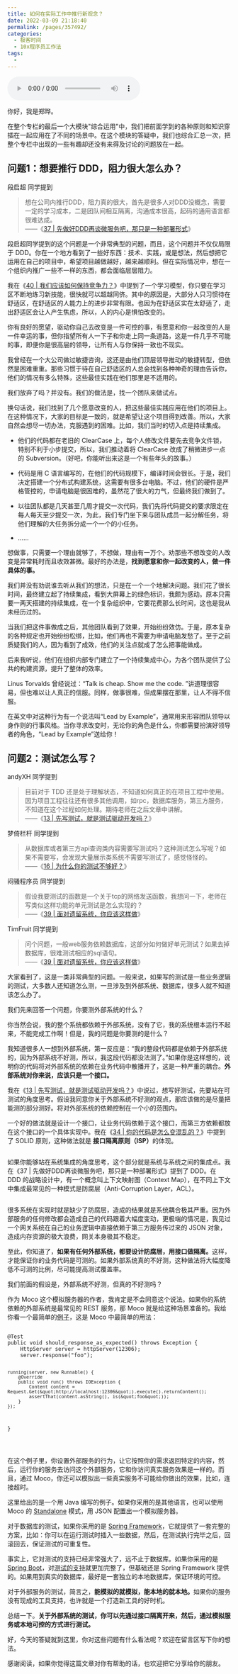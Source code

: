 ```yaml
---
title: 如何在实际工作中推行新观念？
date: 2022-03-09 21:18:40
permalink: /pages/357492/
categories:
  - 极客时间
  - 10x程序员工作法
tags:
  - 
---
```

<audio title="答疑解惑.如何在实际工作中推行新观念？" src="https://static001.geekbang.org/resource/audio/40/c0/40f03dd93abd997603b2e37aadb6e6c0.mp3" controls="controls"></audio> 
<p>你好，我是郑晔。</p><p>在整个专栏的最后一个大模块"综合运用"中，我们把前面学到的各种原则和知识穿插在一起应用在了不同的场景中。在这个模块的答疑中，我们也综合汇总一次，把整个专栏中出现的一些有趣却还没有来得及讨论的问题放在一起。</p><h2>问题1：想要推行 DDD，阻力很大怎么办？</h2><p><span class="orange">段启超</span> 同学提到</p><blockquote>
<p>想在公司内推行DDD，阻力真的很大，首先是很多人对DDD没概念，需要一定的学习成本，二是团队间相互隔离，沟通成本很高，起码的通用语言都很难达成。<br>
——《<a href="http://time.geekbang.org/column/article/89049">37 | 先做好DDD再谈微服务吧，那只是一种部署形式</a>》</p>
</blockquote><p>段启超同学提到的这个问题是一个非常典型的问题，而且，这个问题并不仅仅局限于 DDD。你在一个地方看到了一些好东西：技术、实践，或是想法，然后想把它运用在自己的项目中，希望项目越做越好，越来越顺利。但在实际情况中，想在一个组织内推广一些不一样的东西，都会面临层层阻力。</p><p>我在《<a href="http://time.geekbang.org/column/article/90864">40 | 我们应该如何保持竞争力？</a>》中提到了一个学习模型，你只要在学习区不断地练习新技能，很快就可以超越同侪。其中的原因是，大部分人只习惯待在舒适区，在舒适区的人能力上的进步非常有限。也因为在舒适区实在太舒适了，走出舒适区会让人产生焦虑，所以，人的内心是惧怕改变的。</p><!-- [[[read_end]]] --><p>你有良好的愿望，驱动你自己去改变是一件可控的事，有愿意和你一起改变的人是一件幸运的事，但你指望所有人一下子和你走上同一条道路，这是一件几乎不可能的事，即便你是很高层的领导，让所有人与你保持一致也不现实。</p><p>我曾经在一个大公司做过敏捷咨询，这还是由他们顶层领导推动的敏捷转型，但依然是困难重重。那些习惯于待在自己舒适区的人总会找到各种神奇的理由告诉你，他们的情况有多么特殊，这些最佳实践在他们那里是不适用的。</p><p>我们放弃了吗？并没有。我们的做法是，找一个团队来做试点。</p><p>换句话说，我们找到了几个愿意改变的人，把这些最佳实践应用在他们的项目上。在这种情况下，大家的目标是一致的，就是希望让这个项目得到改善。所以，大家自然会想尽一切办法，克服遇到的困难。比如，我们当时的切入点是持续集成。</p><ul>
<li>
<p>他们的代码都在老旧的 ClearCase 上，每个人修改文件要先去竞争文件锁，特别不利于小步提交，所以，我们推动着将 ClearCase 改成了稍微进步一点的 Subversion。（好吧，你能听出来这是一个有些年头的故事。）</p>
</li>
<li>
<p>代码是用 C 语言编写的，在他们的代码规模下，编译时间会很长。于是，我们决定搭建一个分布式构建系统，这需要有很多台电脑。不过，他们的硬件是严格管控的，申请电脑是很困难的，虽然花了很大的力气，但最终我们做到了。</p>
</li>
<li>
<p>以往团队都是几天甚至几周才提交一次代码，我们先将代码提交的要求限定在每人每天至少提交一次，为此，我们专门坐下来与团队成员一起分解任务，将他们理解的大任务拆分成一个一个的小任务。</p>
</li>
<li>
<p>……</p>
</li>
</ul><p>想做事，只需要一个理由就够了，不想做，理由有一万个。劝那些不想改变的人改变是异常耗时而且收效甚微。最好的办法是，<strong>找到愿意和你一起改变的人，做一件具体的事。</strong></p><p>我们并没有劝说谁去听从我们的想法，只是在一个一个地解决问题。我们花了很长时间，最终建立起了持续集成，看到大屏幕上的绿色标识，我颇为感动。原本只需要一两天搭建的持续集成，在一个复杂组织中，它要花费那么长时间，这也是我从未经历过的。</p><p>当我们把这件事做成之后，其他团队看到了效果，开始纷纷效仿。于是，原本复杂的各种规定也开始纷纷松绑，比如，他们再也不需要为申请电脑发愁了。至于之前质疑我们的人，因为看到了成效，他们的关注点就成了怎么把事能做成。</p><p>后来我听说，他们在组织内部专门建立了一个持续集成中心，为各个团队提供了公共的构建资源，提升了整体的效率。</p><p>Linus Torvalds 曾经说过：“Talk is cheap. Show me the code. ”讲道理很容易，但也难以让人真正的信服。同样，做事很难，但成果摆在那里，让人不得不信服。</p><p>在英文中对这种行为有一个说法叫“Lead by Example”，通常用来形容团队领导以身作则的行事风格。当你寻求改变时，无论你的角色是什么，你都需要扮演好领导者的角色，“Lead by Example”送给你！</p><h2>问题2：测试怎么写？</h2><p><span class="orange">andyXH</span>  同学提到</p><blockquote>
<p>目前对于 TDD 还是处于理解状态，不知道如何真正的在项目工程中使用。因为项目工程往往还有很多其他调用，如rpc，数据库服务，第三方服务，不知道在这个过程如何处理。期待老师在之后文章中讲解。<br>
——《<a href="http://time.geekbang.org/column/article/78104">13 | 先写测试，就是测试驱动开发吗？</a>》</p>
</blockquote><p><span class="orange">梦倚栏杆</span> 同学提到</p><blockquote>
<p>从数据库或者第三方api查询类内容需要写测试吗？这种测试怎么写呢？如果不需要写，会发现大量展示类系统不需要写测试了，感觉怪怪的。<br>
——《<a href="http://time.geekbang.org/column/article/79494">16 | 为什么你的测试不够好？</a>》</p>
</blockquote><p><span class="orange">闷骚程序员</span> 同学提到</p><blockquote>
<p>假设我要测试的函数是一个关于tcp的网络发送函数，我想问一下，老师在写类似这样功能的单元测试是怎么实现的？<br>
——《<a href="http://time.geekbang.org/column/article/90231">39 | 面对遗留系统，你应该这样做</a>》</p>
</blockquote><p><span class="orange">TimFruit</span> 同学提到</p><blockquote>
<p>问个问题，一般web服务依赖数据库，这部分如何做好单元测试？如果去掉数据库，很难测试相应的sql语句。<br>
——《<a href="http://time.geekbang.org/column/article/90231">39 | 面对遗留系统，你应该这样做</a>》</p>
</blockquote><p>大家看到了，这是一类非常典型的问题。一般来说，如果写的测试是一些业务逻辑的测试，大多数人还知道怎么测，一旦涉及到外部系统、数据库，很多人就不知道该怎么办了。</p><p>我们先来回答一个问题，你要测外部系统的什么？</p><p>你当然会说，我的整个系统都依赖于外部系统，没有了它，我的系统根本运行不起来，不能完成工作啊！但是，我的问题是你要测的是什么？</p><p>我知道很多人一想到外部系统，第一反应是：“我的整段代码都是依赖于外部系统的，因为外部系统不好测，所以，我这段代码都没法测了。”如果你是这样想的，说明你的代码将对外部系统的依赖在业务代码中散播开了，这是一种严重的耦合。<strong>外部系统对你来说，应该只是一个接口。</strong></p><p>我在《<a href="http://time.geekbang.org/column/article/78104">13 | 先写测试，就是测试驱动开发吗？</a>》中说过，想写好测试，先要站在可测试的角度思考。假设我同意你关于外部系统不好测的观点，那应该做的是尽量把能测的部分测好。将对外部系统的依赖控制在一个小的范围内。</p><p>一个好的做法就是设计一个接口，让业务代码依赖于这个接口，而第三方依赖都放在这个接口的一个具体实现中。我在《<a href="http://time.geekbang.org/column/article/87845">34 | 你的代码是怎么变混乱的？</a>》中提到了 SOLID 原则，这种做法就是 <strong>接口隔离原则（ISP）</strong>的体现。</p><p><img src="https://static001.geekbang.org/resource/image/f9/1d/f96a509dcb40199c2c7388c2060fc91d.jpg" alt=""></p><p>如果你能够站在系统集成的角度思考，这个部分就是系统与系统之间的集成点。我在《37 | 先做好DDD再谈微服务吧，那只是一种部署形式》提到了 DDD。在 DDD 的战略设计中，有一个概念叫上下文映射图（Context Map），在不同上下文中集成最常见的一种模式是防腐层（Anti-Corruption Layer，ACL）。</p><p><img src="https://static001.geekbang.org/resource/image/89/ac/89d0199dfa5b3d2c226e23549fbbe5ac.jpg" alt=""></p><p>很多系统在实现时就是缺少了防腐层，造成的结果就是系统耦合极其严重。因为外部服务的任何修改都会造成自己的代码跟着大幅度变动，更极端的情况是，我见过一个网关系统在自己的业务逻辑中直接依赖于第三方服务传过来的 JSON 对象，造成内存资源的极大浪费，网关本身极其不稳定。</p><p>至此，你知道了，<strong>如果有任何外部系统，都要设计防腐层，用接口做隔离。</strong>这样，才能保证你的业务代码是可测的。如果外部系统真的不好测，这种做法将大幅度降低不可测的比例，尽可能提高测试覆盖率。</p><p>我们前面的假设是，外部系统不好测，但真的不好测吗？</p><p>作为 Moco 这个模拟服务器的作者，我肯定是不会同意这个说法。如果你的系统依赖的外部系统是最常见的 REST 服务，那 Moco 就是给这种场景准备的。我给你看一个最简单的<a href="http://github.com/dreamhead/moco/blob/master/moco-doc/usage.md#api-example">例子</a>，这是 Moco 中最简单的用法：</p><pre><code>
@Test
public void should_response_as_expected() throws Exception {
    HttpServer server = httpServer(12306);
    server.response(&quot;foo&quot;);

    running(server, new Runnable() {
        @Override
        public void run() throws IOException {
            Content content = Request.Get(&quot;http://localhost:12306&quot;).execute().returnContent();
            assertThat(content.asString(), is(&quot;foo&quot;));
        }
    });
}

</code></pre><p>在这个例子里，你设置外部服务的行为，让它按照你的需求返回特定的内容，然后，运行你的服务去访问这个外部服务，它和你访问真实服务效果是一样的。而且，通过 Moco，你还可以模拟出一些真实服务不可能给你做出的效果，比如，连接超时。</p><p>这里给出的是一个用 Java 编写的例子。如果你采用的是其他语言，也可以使用 Moco 的 <a href="http://github.com/dreamhead/moco/blob/master/moco-doc/usage.md#standalone">Standalone</a> 模式，用 JSON 配置出一个模拟服务器。</p><p>对于数据库的测试，如果你采用的是 <a href="http://spring.io/projects/spring-framework">Spring Framework</a>，它就提供了一套完整的方案，比如：你可以在运行测试时插入一些数据，然后，在测试执行完毕之后，回滚回去，保证测试的可重复性。</p><p>事实上，它对测试的支持已经非常强大了，远不止于数据库。如果你采用的是<a href="http://spring.io/projects/spring-boot"> Spring Boot</a>，对<a href="http://docs.spring.io/spring-boot/docs/current/reference/html/boot-features-testing.html">测试的支持</a>就更加完整了，但基础还是 Spring Framework 提供的。如果用到真实的数据库，最好是一套独立的本地数据库，保证环境的可控。</p><p>对于外部服务的测试，简言之，<strong>能模拟的就模拟，能本地的就本地。</strong>如果你的服务没有现成的工具支持，也许就是一个打造新工具的好时机。</p><p>总结一下。<strong>关于外部系统的测试，你可以先通过接口隔离开来，然后，通过模拟服务或本地可控的方式进行测试。</strong></p><p>好，今天的答疑就到这里，你对这些问题有什么看法呢？欢迎在留言区写下你的想法。</p><p>感谢阅读，如果你觉得这篇文章对你有帮助的话，也欢迎把它分享给你的朋友。</p>